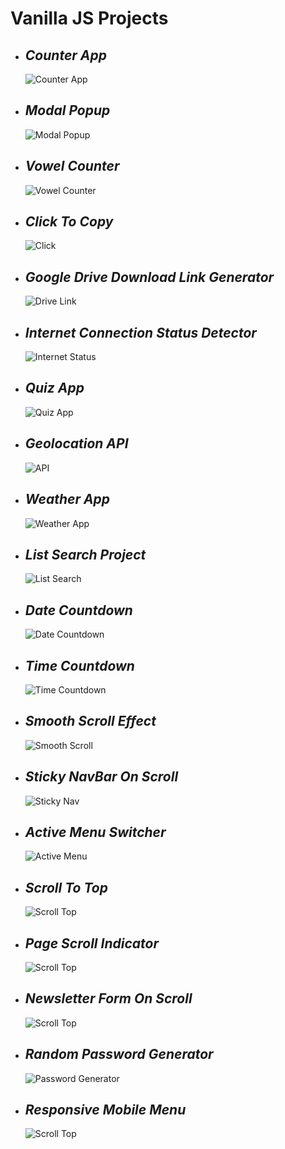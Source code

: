 # Vanilla JS Projects

- ## _Counter App_

  ![Counter App](./Screenshots/01.%20Counter%20App.png)

- ## _Modal Popup_

  ![Modal Popup](./Screenshots/02.%20Modal%20Popup.png)

- ## _Vowel Counter_

  ![Vowel Counter](./Screenshots/03.%20Vowel%20Counter%20App.png)

- ## _Click To Copy_

  ![Click](./Screenshots/04.%20Click%20To%20Copy.png)

- ## _Google Drive Download Link Generator_

  ![Drive Link](./Screenshots/05.%20Google%20Drive%20Download%20Link.png)

- ## _Internet Connection Status Detector_

  ![Internet Status](./Screenshots/06.%20Internet%20Connection%20Status.png)

- ## _Quiz App_

  ![Quiz App](./Screenshots/07.%20Quiz%20App.png)

- ## _Geolocation API_

  ![API](./Screenshots/08.%20Geolocation%20API.png)

- ## _Weather App_

  ![Weather App](./Screenshots/09.%20Weather%20App.png)

- ## _List Search Project_

  ![List Search](./Screenshots/10.%20List%20Search%20Project.png)

- ## _Date Countdown_

  ![Date Countdown](./Screenshots/11.%20Date%20Countdown.png)

- ## _Time Countdown_

  ![Time Countdown](./Screenshots/12.%20Time%20Countdown.png)

- ## _Smooth Scroll Effect_

  ![Smooth Scroll](./Screenshots/13.%20Smooth%20Scroll.png)

- ## _Sticky NavBar On Scroll_

  ![Sticky Nav](./Screenshots/14.%20Sticky%20Nav%20Bar%20On%20Scroll.png)

- ## _Active Menu Switcher_

  ![Active Menu](./Screenshots/15.%20Active%20Menu%20Switcher.png)

- ## _Scroll To Top_

  ![Scroll Top](./Screenshots/16.%20Scroll%20To%20Top.png)

- ## _Page Scroll Indicator_

  ![Scroll Top](./Screenshots/17.%20Page%20Scroll%20Indicator.png)

- ## _Newsletter Form On Scroll_

  ![Scroll Top](./Screenshots/18.%20Newsletter%20Form.png)

- ## _Random Password Generator_

  ![Password Generator](./Screenshots/19.%20Password%20Generator.png)

- ## _Responsive Mobile Menu_

  ![Scroll Top](./Screenshots/20.%20Responsive%20Mobile%20Menu.png)
